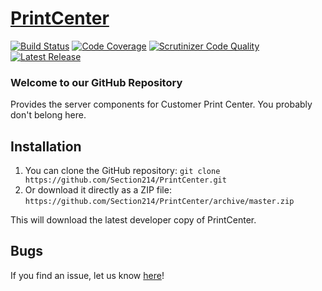 # [PrintCenter](http://customerprintcenter.com)
[![Build Status](https://secure.travis-ci.org/Section214/PrintCenter.png?branch=master)](https://travis-ci.org/Section214/PrintCenter) [![Code Coverage](https://scrutinizer-ci.com/g/Section214/PrintCenter/badges/coverage.png?b=master)](https://scrutinizer-ci.com/g/Section214/PrintCenter/?branch=master) [![Scrutinizer Code Quality](https://scrutinizer-ci.com/g/Section214/PrintCenter/badges/quality-score.png?b=master)](https://scrutinizer-ci.com/g/Section214/PrintCenter/?branch=master) [![Latest Release](https://img.shields.io/github/release/Section214/PrintCenter.svg)](https://github.com/Section214/PrintCenter/releases)

### Welcome to our GitHub Repository

Provides the server components for Customer Print Center. You probably don't belong here.

## Installation

1. You can clone the GitHub repository:
`git clone https://github.com/Section214/PrintCenter.git`
2. Or download it directly as a ZIP file:
`https://github.com/Section214/PrintCenter/archive/master.zip`

This will download the latest developer copy of PrintCenter.

## Bugs

If you find an issue, let us know [here](https://github.com/Section214/PrintCenter/issues?state=open)!